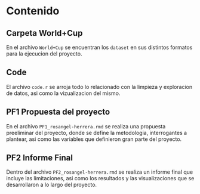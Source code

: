 # Contenido
## Carpeta World+Cup
En el archivo `World+Cup` se encuentran los `dataset` en sus distintos formatos para la ejecucion del proyecto.
## Code
El archivo `code.r` se arroja todo lo relacionado con la limpieza y exploracion de datos, asi como la vizualizacion del mismo.
## PF1 Propuesta del proyecto
En el archivo `PF1_rosangel-herrera.rmd` se realiza una propuesta preeliminar del proyecto, donde se define la metodologia, interrogantes a plantear, asi como las variables que definieron gran parte del proyecto.
## PF2 Informe Final
Dentro del archivo `PF2_rosangel-herrera.rmd` se realiza un informe final que incluye las limitaciones, asi como los resultados y las visualizaciones que se desarrollaron a lo largo del proyecto.


